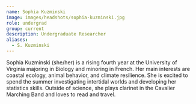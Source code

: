 ```yaml
---
name: Sophia Kuzminski
image: images/headshots/sophia-kuzminski.jpg
role: undergrad
group: current
description: Undergraduate Researcher
aliases: 
  - S. Kuzminski 
---
```


Sophia Kuzminski (she/her) is a rising fourth year at the University of Virginia majoring in Biology and minoring in French. Her main interests are coastal ecology, animal behavior, and climate resilience. She is excited to spend the summer investigating intertidal worlds and developing her statistics skills. Outside of science, she plays clarinet in the Cavalier Marching Band and loves to read and travel.